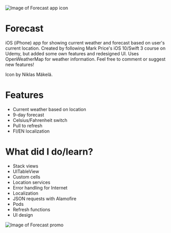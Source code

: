 ![Image of Forecast app icon](https://github.com/mrouru/Forecast/blob/master/Forecast/Resources/Forecast_Icon.png)
# Forecast
iOS (iPhone) app for showing current weather and forecast based on user's current location. Created by following Mark Price's iOS 10/Swift 3 course on Udemy, but added some own features and redesigned UI. Uses OpenWeatherMap for weather information. Feel free to comment or suggest new features!

Icon by Niklas Mäkelä.

# Features
  - Current weather based on location
  - 9-day forecast
  - Celsius/Fahrenheit switch
  - Pull to refresh
  - FI/EN localization
  
  # What did I do/learn?
  - Stack views
  - UITableView
  - Custom cells
  - Location services
  - Error handling for Internet
  - Localization
  - JSON requests with Alamofire
  - Pods
  - Refresh functions
  - UI design

![Image of Forecast promo](https://github.com/mrouru/Forecast/blob/master/Forecast/Resources/Forecast_Promo.png)
